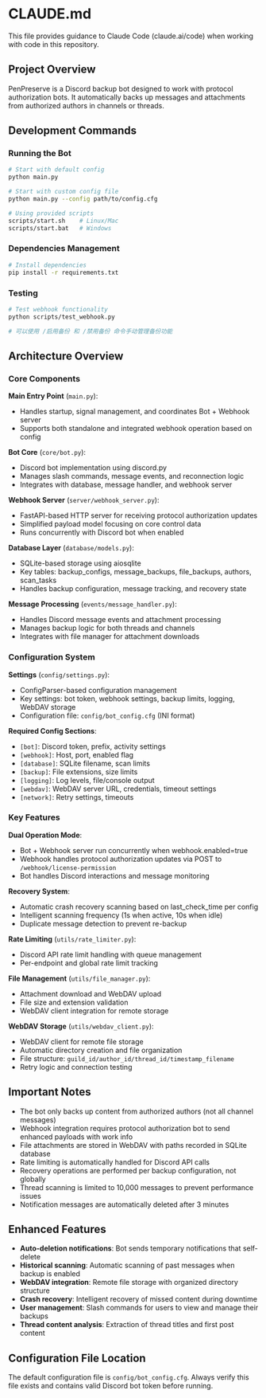 # CLAUDE.md

This file provides guidance to Claude Code (claude.ai/code) when working with code in this repository.

## Project Overview

PenPreserve is a Discord backup bot designed to work with protocol authorization bots. It automatically backs up messages and attachments from authorized authors in channels or threads.

## Development Commands

### Running the Bot
```bash
# Start with default config
python main.py

# Start with custom config file
python main.py --config path/to/config.cfg

# Using provided scripts
scripts/start.sh    # Linux/Mac
scripts/start.bat   # Windows
```

### Dependencies Management
```bash
# Install dependencies
pip install -r requirements.txt
```

### Testing
```bash
# Test webhook functionality
python scripts/test_webhook.py

# 可以使用 /启用备份 和 /禁用备份 命令手动管理备份功能
```

## Architecture Overview

### Core Components

**Main Entry Point** (`main.py`):
- Handles startup, signal management, and coordinates Bot + Webhook server
- Supports both standalone and integrated webhook operation based on config

**Bot Core** (`core/bot.py`):
- Discord bot implementation using discord.py
- Manages slash commands, message events, and reconnection logic
- Integrates with database, message handler, and webhook server

**Webhook Server** (`server/webhook_server.py`):
- FastAPI-based HTTP server for receiving protocol authorization updates
- Simplified payload model focusing on core control data
- Runs concurrently with Discord bot when enabled

**Database Layer** (`database/models.py`):
- SQLite-based storage using aiosqlite
- Key tables: backup_configs, message_backups, file_backups, authors, scan_tasks
- Handles backup configuration, message tracking, and recovery state

**Message Processing** (`events/message_handler.py`):
- Handles Discord message events and attachment processing
- Manages backup logic for both threads and channels
- Integrates with file manager for attachment downloads

### Configuration System

**Settings** (`config/settings.py`):
- ConfigParser-based configuration management
- Key settings: bot token, webhook settings, backup limits, logging, WebDAV storage
- Configuration file: `config/bot_config.cfg` (INI format)

**Required Config Sections**:
- `[bot]`: Discord token, prefix, activity settings
- `[webhook]`: Host, port, enabled flag
- `[database]`: SQLite filename, scan limits
- `[backup]`: File extensions, size limits
- `[logging]`: Log levels, file/console output
- `[webdav]`: WebDAV server URL, credentials, timeout settings
- `[network]`: Retry settings, timeouts

### Key Features

**Dual Operation Mode**:
- Bot + Webhook server run concurrently when webhook.enabled=true
- Webhook handles protocol authorization updates via POST to `/webhook/license-permission`
- Bot handles Discord interactions and message monitoring

**Recovery System**:
- Automatic crash recovery scanning based on last_check_time per config
- Intelligent scanning frequency (1s when active, 10s when idle)
- Duplicate message detection to prevent re-backup

**Rate Limiting** (`utils/rate_limiter.py`):
- Discord API rate limit handling with queue management
- Per-endpoint and global rate limit tracking

**File Management** (`utils/file_manager.py`):
- Attachment download and WebDAV upload
- File size and extension validation
- WebDAV client integration for remote storage

**WebDAV Storage** (`utils/webdav_client.py`):
- WebDAV client for remote file storage
- Automatic directory creation and file organization
- File structure: `guild_id/author_id/thread_id/timestamp_filename`
- Retry logic and connection testing

## Important Notes

- The bot only backs up content from authorized authors (not all channel messages)
- Webhook integration requires protocol authorization bot to send enhanced payloads with work info
- File attachments are stored in WebDAV with paths recorded in SQLite database
- Rate limiting is automatically handled for Discord API calls
- Recovery operations are performed per backup configuration, not globally
- Thread scanning is limited to 10,000 messages to prevent performance issues
- Notification messages are automatically deleted after 3 minutes

## Enhanced Features

- **Auto-deletion notifications**: Bot sends temporary notifications that self-delete
- **Historical scanning**: Automatic scanning of past messages when backup is enabled
- **WebDAV integration**: Remote file storage with organized directory structure
- **Crash recovery**: Intelligent recovery of missed content during downtime
- **User management**: Slash commands for users to view and manage their backups
- **Thread content analysis**: Extraction of thread titles and first post content

## Configuration File Location

The default configuration file is `config/bot_config.cfg`. Always verify this file exists and contains valid Discord bot token before running.